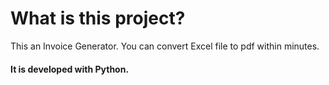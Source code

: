 # What is this project?

This an Invoice Generator. You can convert Excel file to pdf within minutes.


#### It is developed with Python.
